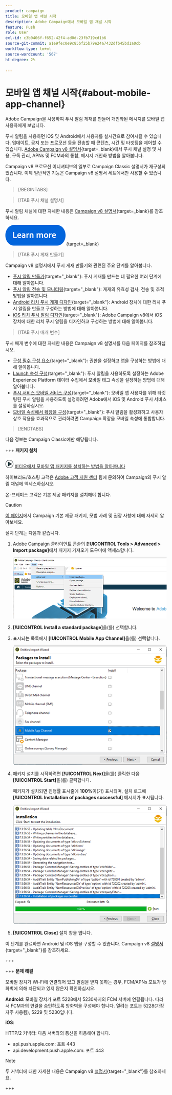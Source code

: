 ```yaml
---
product: campaign
title: 모바일 앱 채널 시작
description: Adobe Campaign에서 모바일 앱 채널 시작
feature: Push
role: User
exl-id: c3b0406f-f652-42f4-ad0d-23fb719cd1b6
source-git-commit: a1e9fec0e9c85bf25b79e24a7432dfb45bd1a0cb
workflow-type: tm+mt
source-wordcount: '567'
ht-degree: 2%

---
```


# 모바일 앱 채널 시작{#about-mobile-app-channel}

Adobe Campaign을 사용하여 푸시 알림 게재를 만들어 개인화된 메시지를 모바일 앱 사용자에게 보냅니다.

푸시 알림을 사용하면 iOS 및 Android에서 사용자를 실시간으로 참여시킬 수 있습니다. 업데이트, 공지 또는 프로모션 등을 전송할 때 콘텐츠, 시간 및 타겟팅을 제어할 수 있습니다. [Adobe Campaign v8 설명서](https://experienceleague.adobe.com/en/docs/campaign/campaign-v8/send/emails/email){target=_blank}에서 푸시 채널 설정 및 사용, 구독 관리, APNs 및 FCM과의 통합, 메시지 개인화 방법을 알아봅니다.

Campaign v8 프로모션 이니셔티브의 일부로 Campaign Classic 설명서가 재구성되었습니다. 이제 일반적인 기능은 Campaign v8 설명서 세트에서만 사용할 수 있습니다.

>[!BEGINTABS]

>[!TAB 푸시 채널 설명서]

푸시 알림 채널에 대한 자세한 내용은 [Campaign v8 설명서](https://experienceleague.adobe.com/docs/campaign/campaign-v8/send/push/push.html){target=_blank}를 참조하세요.

[![이미지](../../assets/do-not-localize/learn-more-button.svg)](https://experienceleague.adobe.com/docs/campaign/campaign-v8/send/push/push.html){target=_blank}


>[!TAB 푸시 게재 만들기]

Campaign v8 설명서에서 푸시 게재 만들기와 관련된 주요 단계를 알아봅니다.

* [푸시 알림 만들기](https://experienceleague.adobe.com/docs/campaign/campaign-v8/send/push/push.html#push-create){target="_blank"}: 푸시 게재를 만드는 데 필요한 여러 단계에 대해 알아봅니다.
* [푸시 알림 전송 및 모니터링](https://experienceleague.adobe.com/docs/campaign/campaign-v8/send/push/push.html#push-test){target="_blank"}: 게재의 유효성 검사, 전송 및 추적 방법을 알아봅니다.
* [Android 리치 푸시 게재 디자인](https://experienceleague.adobe.com/docs/campaign/campaign-v8/send/push/rich-push/rich-push-android.html){target="_blank"}: Android 장치에 대한 리치 푸시 알림을 만들고 구성하는 방법에 대해 알아봅니다.
* [iOS 리치 푸시 알림 디자인](https://experienceleague.adobe.com/docs/campaign/campaign-v8/send/push/rich-push/rich-push-ios.html){target="_blank"}: Adobe Campaign v8에서 iOS 장치에 대한 리치 푸시 알림을 디자인하고 구성하는 방법에 대해 알아봅니다.


>[!TAB 푸시 매개 변수]

푸시 매개 변수에 대한 자세한 내용은 Campaign v8 설명서를 다음 페이지를 참조하십시오.

* [구성 필수 구성 요소](https://experienceleague.adobe.com/docs/campaign/campaign-v8/send/push/push-settings.html#before-starting){target="_blank"}: 권한을 설정하고 앱을 구성하는 방법에 대해 알아봅니다.
* [Launch 속성 구성](https://experienceleague.adobe.com/docs/campaign/campaign-v8/send/push/push-settings.html#launch-property){target="_blank"}: 푸시 알림을 사용하도록 설정하는 Adobe Experience Platform 데이터 수집에서 모바일 태그 속성을 설정하는 방법에 대해 알아봅니다.
* [푸시 서비스 모바일 서비스 구성](https://experienceleague.adobe.com/docs/campaign/campaign-v8/send/push/push-settings.html#push-service){target="_blank"}: 모바일 앱 사용자를 위해 타깃팅된 푸시 알림을 사용하도록 설정하려면 Adobe에서 iOS 및 Android 푸시 서비스를 설정하십시오.
* [모바일 속성에서 확장을 구성](https://experienceleague.adobe.com/docs/campaign/campaign-v8/send/push/push-settings.html#configure-extension){target="_blank"}: 푸시 알림을 활성화하고 사용자 상호 작용을 효과적으로 관리하려면 Campaign 확장을 모바일 속성에 통합합니다.

>[!ENDTABS]


다음 정보는 Campaign Classic에만 해당됩니다.

+++ **패키지 설치**

![](assets/do-not-localize/how-to-video.png) [비디오에서 모바일 앱 패키지를 설치하는 방법을 알아봅니다](https://experienceleague.adobe.com/docs/campaign-classic-learn/tutorials/sending-messages/push-channel/installing-the-mobile-app-channel.html#sending-messages)

하이브리드/호스팅 고객은 [Adobe 고객 지원 센터](https://helpx.adobe.com/kr/enterprise/admin-guide.html/enterprise/using/support-for-experience-cloud.ug.html) 팀에 문의하여 Campaign의 푸시 알림 채널에 액세스하십시오.

온-프레미스 고객은 기본 제공 패키지를 설치해야 합니다.

>[!CAUTION]
>
>[이 페이지](../../installation/using/installing-campaign-standard-packages.md)에서 Campaign 기본 제공 패키지, 모범 사례 및 권장 사항에 대해 자세히 알아보세요.

설치 단계는 다음과 같습니다.

1. Adobe Campaign 클라이언트 콘솔의 **[!UICONTROL Tools > Advanced > Import package]**&#x200B;에서 패키지 가져오기 도우미에 액세스합니다.

   ![](assets/package_ios.png)

1. **[!UICONTROL Install a standard package]**&#x200B;을(를) 선택합니다.

1. 표시되는 목록에서 **[!UICONTROL Mobile App Channel]**&#x200B;을(를) 선택합니다.

   ![](assets/package_ios_2.png)

1. 패키지 설치를 시작하려면 **[!UICONTROL Next]**&#x200B;을(를) 클릭한 다음 **[!UICONTROL Start]**&#x200B;을(를) 클릭합니다.

   패키지가 설치되면 진행률 표시줄에 **100%**&#x200B;이(가) 표시되며, 설치 로그에 **[!UICONTROL Installation of packages successful]** 메시지가 표시됩니다.

   ![](assets/package_ios_3.png)

1. **[!UICONTROL Close]** 설치 창을 엽니다.

이 단계를 완료하면 Android 및 iOS 앱을 구성할 수 있습니다. Campaign v8 [설명서](https://experienceleague.adobe.com/docs/campaign/campaign-v8/send/push/push.html){target="_blank"}를 참조하세요.

+++

+++ **문제 해결**

모바일 장치가 Wi-Fi에 연결되어 있고 알림을 받지 못하는 경우, FCM/APNs 포트가 방화벽에 의해 차단되고 있지 않은지 확인하십시오.

**Android**: 모바일 장치가 포트 5228에서 5230까지의 FCM 서버에 연결됩니다. 따라서 FCM과의 연결을 승인하도록 방화벽을 구성해야 합니다. 열려는 포트는 5228(가장 자주 사용됨), 5229 및 5230입니다.

**iOS**:

HTTP/2 커넥터: 다음 서버와의 통신을 허용해야 합니다.

* api.push.apple.com: 포트 443
* api.development.push.apple.com: 포트 443

>[!NOTE]
>
>두 커넥터에 대한 자세한 내용은 Campaign v8 [설명서](https://experienceleague.adobe.com/docs/campaign/campaign-v8/send/push/push-settings.html){target="_blank"}를 참조하세요.

+++
